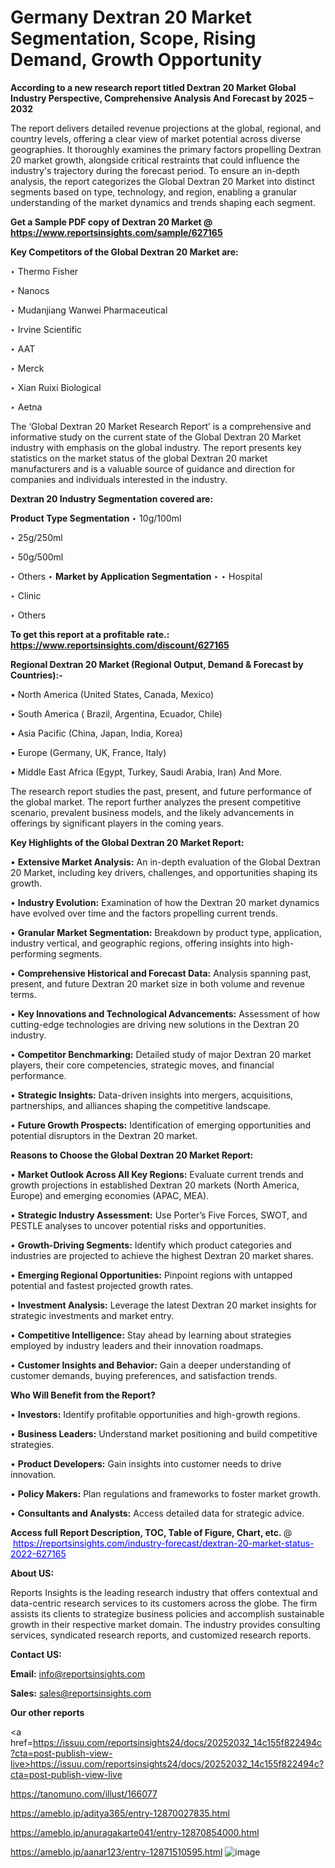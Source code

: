 # Germany Dextran 20 Market Segmentation, Scope, Rising Demand, Growth Opportunity 

<strong>According to a new research report titled Dextran 20 Market Global Industry Perspective, Comprehensive Analysis And Forecast by 2025 – 2032</strong>

The report delivers detailed revenue projections at the global, regional, and country levels, offering a clear view of market potential across diverse geographies. It thoroughly examines the primary factors propelling Dextran 20 market growth, alongside critical restraints that could influence the industry's trajectory during the forecast period. To ensure an in-depth analysis, the report categorizes the Global Dextran 20 Market into distinct segments based on type, technology, and region, enabling a granular understanding of the market dynamics and trends shaping each segment.

<strong>Get a Sample PDF copy of Dextran 20 Market </strong><strong>@<a href=https://www.reportsinsights.com/sample/627165 style=color:#0000ff;> https://www.reportsinsights.com/sample/627165</a></strong></font>

<strong>Key Competitors of the Global Dextran 20 Market are:</strong>

‣ Thermo Fisher

‣ Nanocs

‣ Mudanjiang Wanwei Pharmaceutical

‣ Irvine Scientific

‣ AAT

‣ Merck

‣ Xian Ruixi Biological

‣ Aetna

The ‘Global Dextran 20 Market Research Report’ is a comprehensive and informative study on the current state of the Global Dextran 20 Market industry with emphasis on the global industry. The report presents key statistics on the market status of the global Dextran 20 market manufacturers and is a valuable source of guidance and direction for companies and individuals interested in the industry.

<strong>Dextran 20 Industry Segmentation covered are:</strong>

<strong>Product Type Segmentation</strong>
‣
10g/100ml

‣ 25g/250ml

‣ 50g/500ml

‣ Others
‣ 
<strong>Market by Application Segmentation</strong>
‣
‣  Hospital

‣ Clinic

‣ Others

<strong>To get this report at a profitable rate.: <a href=https://www.reportsinsights.com/discount/627165 style=color:#0000ff;>https://www.reportsinsights.com/discount/627165</a></strong></font>

<strong>Regional Dextran 20 Market (Regional Output, Demand &amp; Forecast by Countries):-</strong>

• North America (United States, Canada, Mexico)

• South America ( Brazil, Argentina, Ecuador, Chile)

• Asia Pacific (China, Japan, India, Korea)

• Europe (Germany, UK, France, Italy)

• Middle East Africa (Egypt, Turkey, Saudi Arabia, Iran) And More.

The research report studies the past, present, and future performance of the global market. The report further analyzes the present competitive scenario, prevalent business models, and the likely advancements in offerings by significant players in the coming years.

<strong>Key Highlights of the Global Dextran 20 Market Report:</strong>

• <strong>Extensive Market Analysis:</strong> An in-depth evaluation of the Global Dextran 20 Market, including key drivers, challenges, and opportunities shaping its growth.

• <strong>Industry Evolution:</strong> Examination of how the Dextran 20 market dynamics have evolved over time and the factors propelling current trends.

• <strong>Granular Market Segmentation:</strong> Breakdown by product type, application, industry vertical, and geographic regions, offering insights into high-performing segments.

• <strong>Comprehensive Historical and Forecast Data:</strong> Analysis spanning past, present, and future Dextran 20 market size in both volume and revenue terms.

• <strong>Key Innovations and Technological Advancements:</strong> Assessment of how cutting-edge technologies are driving new solutions in the Dextran 20 industry.

• <strong>Competitor Benchmarking:</strong> Detailed study of major Dextran 20 market players, their core competencies, strategic moves, and financial performance.

• <strong>Strategic Insights:</strong> Data-driven insights into mergers, acquisitions, partnerships, and alliances shaping the competitive landscape.

• <strong>Future Growth Prospects:</strong> Identification of emerging opportunities and potential disruptors in the Dextran 20 market.

<strong>Reasons to Choose the Global Dextran 20 Market Report:</strong>

• <strong>Market Outlook Across All Key Regions:</strong> Evaluate current trends and growth projections in established Dextran 20 markets (North America, Europe) and emerging economies (APAC, MEA).

• <strong>Strategic Industry Assessment:</strong> Use Porter’s Five Forces, SWOT, and PESTLE analyses to uncover potential risks and opportunities.

• <strong>Growth-Driving Segments:</strong> Identify which product categories and industries are projected to achieve the highest Dextran 20 market shares.

• <strong>Emerging Regional Opportunities:</strong> Pinpoint regions with untapped potential and fastest projected growth rates.

• <strong>Investment Analysis:</strong> Leverage the latest Dextran 20 market insights for strategic investments and market entry.

• <strong>Competitive Intelligence:</strong> Stay ahead by learning about strategies employed by industry leaders and their innovation roadmaps.

• <strong>Customer Insights and Behavior:</strong> Gain a deeper understanding of customer demands, buying preferences, and satisfaction trends.

<strong>Who Will Benefit from the Report?</strong>

• <strong>Investors:</strong> Identify profitable opportunities and high-growth regions.

• <strong>Business Leaders:</strong> Understand market positioning and build competitive strategies.

• <strong>Product Developers:</strong> Gain insights into customer needs to drive innovation.

• <strong>Policy Makers:</strong> Plan regulations and frameworks to foster market growth.

• <strong>Consultants and Analysts:</strong> Access detailed data for strategic advice.
</ul>
<strong>Access full Report Description, TOC, Table of Figure, Chart, etc. </strong>@  <a href=https://reportsinsights.com/industry-forecast/dextran-20-market-status-2022-627165 style=color:#0000ff;>https://reportsinsights.com/industry-forecast/dextran-20-market-status-2022-627165</a></font>

<strong><strong>About US</strong>:</strong>

Reports Insights is the leading research industry that offers contextual and data-centric research services to its customers across the globe. The firm assists its clients to strategize business policies and accomplish sustainable growth in their respective market domain. The industry provides consulting services, syndicated research reports, and customized research reports.

<strong>Contact US:</strong>

<p class=""""><b>Email:</b> <a href=mailto:info@reportsinsights.com>info@reportsinsights.com</a></p>
<p class=""""><b>Sales:</b> <a href=mailto:sales@reportsinsights.com>sales@reportsinsights.com</a></p>

<strong>Our other reports</strong>

<a href=https://issuu.com/reportsinsights24/docs/20252032_14c155f822494c?cta=post-publish-view-live>https://issuu.com/reportsinsights24/docs/20252032_14c155f822494c?cta=post-publish-view-live</a>

<a href=https://tanomuno.com/illust/166077>https://tanomuno.com/illust/166077</a>

<a href=https://ameblo.jp/aditya365/entry-12870027835.html>https://ameblo.jp/aditya365/entry-12870027835.html</a>

<a href=https://ameblo.jp/anuragakarte041/entry-12870854000.html>https://ameblo.jp/anuragakarte041/entry-12870854000.html</a>

<a href=https://ameblo.jp/aanar123/entry-12871510595.html>https://ameblo.jp/aanar123/entry-12871510595.html</a>
![image](https://github.com/user-attachments/assets/b264dfc1-9d29-4c63-9cb9-85421b925dc0)
